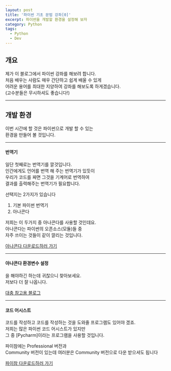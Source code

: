 ```yaml
---
layout: post
title: '파이썬 기초 문법 강좌[0]'
excerpt: 파이썬을 개발할 환경을 설정해 보자
category: Python
tags:
  - Python
  - Dev
---
```


## 개요
제가 이 블로그에서 파이썬 강좌를 해보려 합니다.  
처음 배우는 사람도 매우 간단하고 쉽게 배울 수 있게  
어려운 용어를 최대한 지양하여 강좌를 해보도록 하게겠습니다.  
(고수분들은 무시하셔도 좋습니다!)  
<hr>

## 개발 환경
이번 시간에 할 것은 파이썬으로 개발 할 수 있는  
환경을 만들어 볼 것입니다.  
<hr>

#### 번역기
일단 첫째로는 번역기를 깔것입니다.  
인간에게도 언어를 번역 해 주는 번역기가 있듯이  
우리가 코드를 짜면 그것을 기계어로 번역하여  
결과를 출력해주는 번역기가 필요합니다.  

선택지는 2가지가 있습니다
1. 기본 파이썬 번역기
2. 아나콘다

저희는 이 두가지 중 아나콘다를 사용할 것인데요.  
아나콘다는 파이썬의 오픈소스(모듈)들 중  
자주 쓰이는 것들이 같이 깔리는 것입니다.  

<a href="https://www.anaconda.com/download" target="_blank">아나콘다 다운로드하러 가기</a>

<hr>

#### 아나콘다 환경변수 설정
을 해야하긴 하는데 귀찮으니 찾아보세요.  
저보다 더 잘 나옵니다.  

<a href="https://davidlds.tistory.com/11" target="_blank">대충 참고용 블로그</a>

<hr>

#### 코드 어시스트
코드를 작성하고 코드를 작성하는 것을 도와줄 프로그램도 있어야 겠죠.  
저희는 많은 파이썬 코드 어시스트가 있지만  
그 중 [Pycharm]이라는 프로그램을 사용할 것입니다.  

파이참에는 Professional 버전과  
Community 버전이 있는데 여러분은 Community 버전으로 다운 받으셔도 됩니다

<a href="https://www.jetbrains.com/ko-kr/pycharm/download/?section=windows" target="_blank">파이참 다운로드하러 가기</a>
